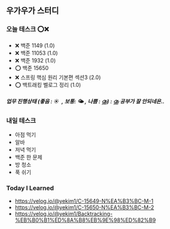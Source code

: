 ﻿## 우가우가 스터디

### 오늘 테스크 ⭕❌
- ❌ 백준 1149 (1.0)
- ❌ 백준 11053 (1.0)
- ❌ 백준 1932 (1.0)
- ⭕ 백준 15650
- ❌ 스프링 핵심 원리 기본편 섹션3 (2.0) 
- ⭕ 백트래킹 벨로그 정리 (1.0)

##### 업무 진행상태 (좋음 : ☀  , 보통: 🌤 , 나쁨 : ⛈) : ⛈ 공부가 잘 안되네욘..


### 내일 테스크
- 아점 먹기
- 알바
- 저녁 먹기
- 백준 한 문제 
- 방 청소 
- 푹 쉬기

### Today I Learned
- https://velog.io/@yekim1/C-15649-N%EA%B3%BC-M-1
- https://velog.io/@yekim1/C-15650-N%EA%B3%BC-M-2
- https://velog.io/@yekim1/Backtracking-%EB%B0%B1%ED%8A%B8%EB%9E%98%ED%82%B9


